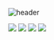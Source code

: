 ![header](https://capsule-render.vercel.app/api?type=slice&color=auto&text=Kang%Min%Ho&animation=fadeIn)

<img src="https://img.shields.io/badge/Python-3766AB?style=flat-square&logo=Python&logoColor=white"/></a> <img src="https://img.shields.io/badge/C++-00599C?style=flat-square&logo=Python&logoColor=white"/></a>  <img src="https://img.shields.io/badge/Java-007396?style=flat-square&logo=Python&logoColor=white"/></a> <img src="https://img.shields.io/badge/JavaScript-F7DF1E?style=flat-square&logo=Python&logoColor=white"/></a>
